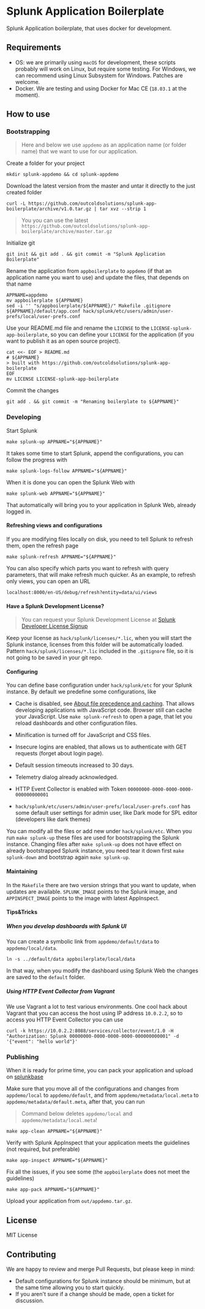 # Splunk Application Boilerplate

Splunk Application boilerplate, that uses docker for development.

## Requirements

* OS: we are primarily using `macOS` for development, these scripts probably will work
on Linux, but require some testing. For Windows, we can recommend using Linux
Subsystem for Windows. Patches are welcome.
* Docker. We are testing and using Docker for Mac CE (`18.03.1` at the moment).

## How to use

### Bootstrapping

> Here and below we use `appdemo` as an application name (or folder name)
> that we want to use for our application.

Create a folder for your project

```
mkdir splunk-appdemo && cd splunk-appdemo
```

Download the latest version from the master and untar it directly to the just
created folder

```
curl -L https://github.com/outcoldsolutions/splunk-app-boilerplate/archive/v1.0.tar.gz | tar xvz --strip 1
```

> You you can use the latest `https://github.com/outcoldsolutions/splunk-app-boilerplate/archive/master.tar.gz`

Initialize git

```
git init && git add . && git commit -m "Splunk Application Boilerplate"
```

Rename the application from `appboilerplate` to `appdemo` (if that an application
name you want to use) and update the files, that depends on that name

```
APPNAME=appdemo
mv appboilerplate ${APPNAME}
sed -i '' "s/appboilerplate/${APPNAME}/" Makefile .gitignore ${APPNAME}/default/app.conf hack/splunk/etc/users/admin/user-prefs/local/user-prefs.conf
```

Use your README.md file and rename the `LICENSE` to the `LICENSE-splunk-app-boilerplate`,
so you can define your `LICENSE` for the application (if you want to publish it
as an open source project).

```
cat <<- EOF > README.md
# ${APPNAME}
> built with https://github.com/outcoldsolutions/splunk-app-boilerplate
EOF
mv LICENSE LICENSE-splunk-app-boilerplate
```

Commit the changes

```
git add . && git commit -m "Renaming boilerplate to ${APPNAME}"
```

### Developing

Start Splunk

```
make splunk-up APPNAME="${APPNAME}"
```

It takes some time to start Splunk, append the configurations, you can follow
the progress with

```
make splunk-logs-follow APPNAME="${APPNAME}"
```

When it is done you can open the Splunk Web with

```
make splunk-web APPNAME="${APPNAME}"
```

That automatically will bring you to your application in Splunk Web, already
logged in.

#### Refreshing views and configurations

If you are modifying files locally on disk, you need to tell Splunk to refresh
them, open the refresh page

```
make splunk-refresh APPNAME="${APPNAME}"
```

You can also specify which parts you want to refresh with query parameters,
that will make refresh much quicker. As an example, to refresh only views, you
can open an URL

```
localhost:8000/en-US/debug/refresh?entity=data/ui/views
```

#### Have a Splunk Development License?

> You can request your Splunk Development License at [Splunk Developer License Signup](http://dev.splunk.com/page/developer_license_sign_up)

Keep your license as `hack/splunk/licenses/*.lic`, when you will start the Splunk instance,
licenses from this folder will be automatically loaded. Pattern `hack/splunk/licenses/*.lic`
included in the `.gitignore` file, so it is not going to be saved in your git repo. 

#### Configuring

You can define base configuration under `hack/splunk/etc` for your Splunk instance.
By default we predefine some configurations, like

- Cache is disabled, see [About file precedence and caching](http://dev.splunk.com/view/webframework-developapps/SP-CAAAE6T).
That allows developing applications with JavaScript code. Browser still can cache your JavaScript.
Use `make splunk-refresh` to
open a page, that let you reload dashboards and other configuration files.

- Minification is turned off for JavaScript and CSS files.

- Insecure logins are enabled, that allows us to authenticate with GET
requests (forget about login page).

- Default session timeouts increased to 30 days.

- Telemetry dialog already acknowledged.

- HTTP Event Collector is enabled with Token `00000000-0000-0000-0000-000000000001`

- `hack/splunk/etc/users/admin/user-prefs/local/user-prefs.conf` has some
default user settings for admin user, like Dark mode for SPL editor (developers
like dark themes)

You can modify all the files or add new under `hack/splunk/etc`. When you run
`make splunk-up` these files are used for bootstrapping the
Splunk instance. Changing files after `make splunk-up` does not have effect
on already bootstrapped Splunk instance, you need tear it down first `make splunk-down`
and bootstrap again `make splunk-up`.

#### Maintaining

In the `Makefile` there are two version strings that you want to update, when
updates are available. `SPLUNK_IMAGE` points to the Splunk image,
and `APPINSPECT_IMAGE` points to the image with latest AppInspect.

#### Tips&Tricks

##### When you develop dashboards with Splunk UI

You can create a symbolic link from `appdemo/default/data` to `appdemo/local/data`.

```
ln -s ../default/data appboilerplate/local/data
```

In that way, when you modify the dashboard using Splunk Web
the changes are saved to the `default` folder.

##### Using HTTP Event Collector from Vagrant

We use Vagrant a lot to test various environments. One cool hack about Vagrant
that you can access the host using IP address `10.0.2.2`, so to access you HTTP
Event Collector you can use

```
curl -k https://10.0.2.2:8088/services/collector/event/1.0 -H "Authorization: Splunk 00000000-0000-0000-0000-000000000001" -d '{"event": "hello world"}'
```

### Publishing

When it is ready for prime time, you can pack your application and upload
on [splunkbase](https://splunkbase.splunk.com)

Make sure that you move all of the configurations and changes from
`appdemo/local` to `appdemo/default`, and from `appdemo/metadata/local.meta` to
`appdemo/metadata/default.meta`, after that, you can run

> Command below deletes `appdemo/local` and `appdemo/metadata/local.meta`!

```
make app-clean APPNAME="${APPNAME}"
```

Verify with Splunk AppInspect that your application meets the guidelines
(not required, but preferable)

```
make app-inspect APPNAME="${APPNAME}"
```

Fix all the issues, if you see some (the `appboilerplate` does not meet the
guidelines)

```
make app-pack APPNAME="${APPNAME}"
```

Upload your application from `out/appdemo.tar.gz`.

## License

MIT License

## Contributing

We are happy to review and merge Pull Requests, but please keep in mind:

* Default configurations for Splunk instance should be minimum, but at the same
time allowing you to start quickly.
* If you aren't sure if a change should be made, open a ticket for discussion.
